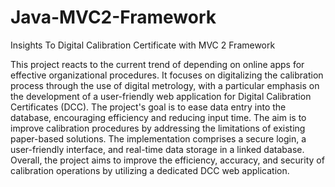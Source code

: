 # Java-MVC2-Framework
Insights To  Digital Calibration Certificate with MVC 2 Framework

This project reacts to the current trend of depending on online apps for effective organizational procedures. It focuses on digitalizing the calibration process through the use of digital metrology, with a particular emphasis on the development of a user-friendly web application for Digital Calibration Certificates (DCC). The project's goal is to ease data entry into the database, encouraging efficiency and reducing input time. The aim is to improve calibration procedures by addressing the limitations of existing paper-based solutions. The implementation comprises a secure login, a user-friendly interface, and real-time data storage in a linked database. Overall, the project aims to improve the efficiency, accuracy, and security of calibration operations by utilizing a dedicated DCC web application.
